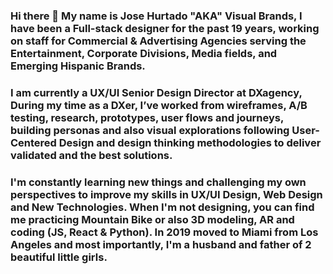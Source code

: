 ### Hi there 👋 My name is Jose Hurtado "AKA" Visual Brands, I have been a Full-stack designer for the past 19 years, working on staff for Commercial & Advertising Agencies serving the Entertainment, Corporate Divisions, Media fields, and Emerging Hispanic Brands.

### I am currently a UX/UI Senior Design Director at DXagency, During my time as a DXer, I’ve worked from wireframes, A/B testing, research, prototypes, user flows and journeys, building personas and also visual explorations following User-Centered Design and design thinking methodologies to deliver validated and the best solutions.

### I'm constantly learning new things and challenging my own perspectives to improve my skills in UX/UI Design, Web Design and New Technologies. When I'm not designing, you can find me practicing Mountain Bike or also 3D modeling, AR and coding (JS, React & Python). In 2019 moved to Miami from Los Angeles and most importantly, I'm a husband and father of 2 beautiful little girls.



<!--
**joselhurtado/joselhurtado** is a ✨ _special_ ✨ repository because its `README.md` (this file) appears on your GitHub profile.

Here are some ideas to get you started:

- 🔭 I’m currently working on ...
- 🌱 I’m currently learning ...
- 👯 I’m looking to collaborate on ...
- 🤔 I’m looking for help with ...
- 💬 Ask me about ...
- 📫 How to reach me: ...
- 😄 Pronouns: ...
- ⚡ Fun fact: ...
-->
